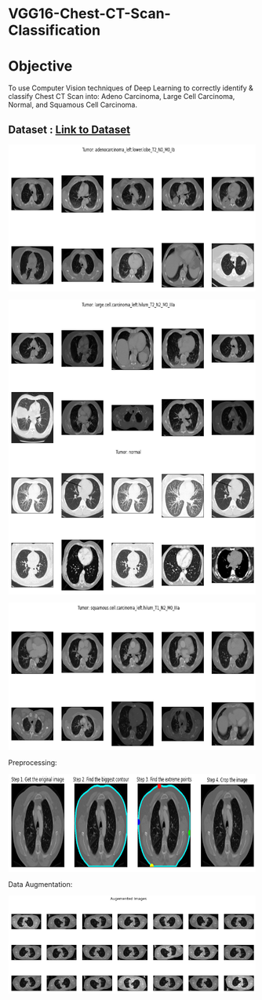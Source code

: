 # VGG16-Chest-CT-Scan-Classification
# Objective
To use Computer Vision techniques of Deep Learning to correctly identify & classify Chest CT Scan into:
  Adeno Carcinoma, Large Cell Carcinoma, Normal, and Squamous Cell Carcinoma.
  
 ## Dataset : [Link to Dataset](https://www.kaggle.com/mohamedhanyyy/chest-ctscan-images)


<p align="center">
    <img width="700" height="300" src = 'https://github.com/pranavtushar/VGG16-Chest-CT-Scan-Classification/blob/main/Images/adeno-carcinoma.png'
</p>

<p align="center">
    <img width="700" height="300" src = 'https://github.com/pranavtushar/VGG16-Chest-CT-Scan-Classification/blob/main/Images/large-cell-carcinoma.png'
</p

  <p align="center">
    <img width="700" height="300" src = 'https://github.com/pranavtushar/VGG16-Chest-CT-Scan-Classification/blob/main/Images/normal.png'
</p>
    <p align="center">
    <img width="700" height="300" src = 'https://github.com/pranavtushar/VGG16-Chest-CT-Scan-Classification/blob/main/Images/squamous-cell-carcinoma.png'
</p>

Preprocessing:

<p align="center">
    <img width="750" height="200" src = 'https://github.com/pranavtushar/VGG16-Chest-CT-Scan-Classification/blob/main/Images/pre-processing.png'
</p>
  
Data Augmentation:
  <p align="center">
    <img width="750" height="200" src = 'https://github.com/pranavtushar/VGG16-Chest-CT-Scan-Classification/blob/main/Images/data-augmentation.png'
</p>
<!-- <p> Model Architecture </p>
    
   <p align="center">
    <img width="750" height="200" src = 'https://github.com/pranavtushar/VGG16-Chest-CT-Scan-Classification/blob/main/Images/model.png'
</p>

 Evaluation:
     
   <p align="center">
    <img width="750" height="200" src = 'https://github.com/pranavtushar/VGG16-Chest-CT-Scan-Classification/blob/main/Images/evaluation-parameters.png'
</p> 
          
          
## Conclusion
    
In this project, I employed the VGG 16 Convolutional Neural Network Model to categorize Chest CT-Scan images into four distinct classes. To further enhance the model's accuracy, several avenues can be explored, including expanding the dataset's size, generating synthetic datasets through GANs, fine-tuning hyperparameters, and exploring cutting-edge CNN models such as Attention-based CNNs and Vision Transformers.
